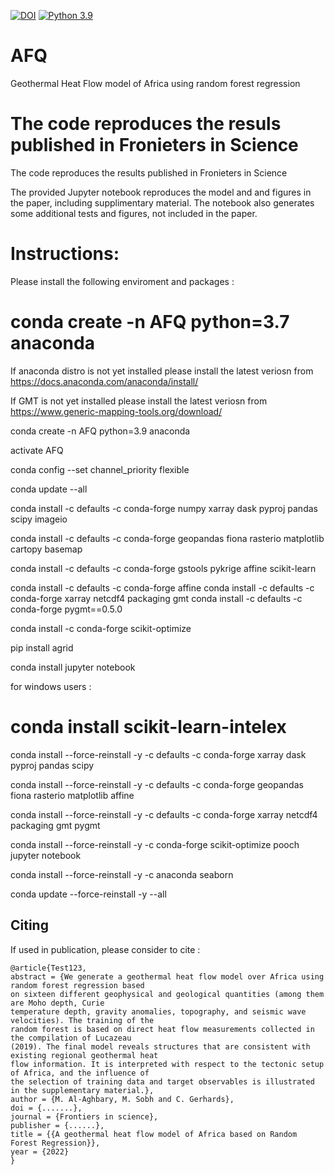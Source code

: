 [![DOI](https://zenodo.org/badge/6991764.svg)](https://zenodo.org/record/6991764)
[![Python 3.9](https://img.shields.io/badge/python-3.9-blue.svg)](https://www.python.org/downloads/release/python-390/)



# AFQ
Geothermal Heat Flow model of Africa using random forest regression


The code reproduces the resuls published in Fronieters in Science
=======
The code reproduces the results published in Fronieters in Science


The provided Jupyter notebook reproduces the model and and figures in the paper, including supplimentary material. The notebook also generates some additional tests and figures, not included in the paper.


# Instructions:


Please install the following enviroment and packages :

conda create -n AFQ python=3.7 anaconda
=======

If anaconda distro is not yet installed please install the latest veriosn from https://docs.anaconda.com/anaconda/install/

If GMT is not yet installed please install the latest veriosn from  https://www.generic-mapping-tools.org/download/


conda create -n AFQ python=3.9 anaconda

activate AFQ 

conda config --set channel_priority flexible

conda update --all



conda install -c defaults -c conda-forge numpy  xarray  dask pyproj pandas scipy  imageio


conda install -c defaults -c conda-forge  geopandas fiona rasterio matplotlib  cartopy basemap

conda install -c defaults -c conda-forge  gstools  pykrige affine scikit-learn

conda install -c defaults -c conda-forge  affine
conda install -c defaults -c conda-forge  xarray netcdf4 packaging gmt
conda install -c defaults -c conda-forge   pygmt==0.5.0

conda install -c conda-forge scikit-optimize

pip install agrid

conda install jupyter notebook

for windows users :

conda install scikit-learn-intelex
=======
conda install --force-reinstall -y -c defaults -c conda-forge xarray  dask pyproj pandas scipy 


conda install --force-reinstall -y -c defaults -c conda-forge  geopandas fiona rasterio matplotlib affine

conda install --force-reinstall -y -c defaults -c conda-forge  xarray netcdf4 packaging gmt pygmt

conda install --force-reinstall -y -c conda-forge scikit-optimize pooch jupyter notebook


conda install --force-reinstall -y -c anaconda seaborn


conda update --force-reinstall -y --all

## Citing

If used in publication, please consider to cite :

```
@article{Test123,
abstract = {We generate a geothermal heat flow model over Africa using random forest regression based
on sixteen different geophysical and geological quantities (among them are Moho depth, Curie
temperature depth, gravity anomalies, topography, and seismic wave velocities). The training of the
random forest is based on direct heat flow measurements collected in the compilation of Lucazeau
(2019). The final model reveals structures that are consistent with existing regional geothermal heat
flow information. It is interpreted with respect to the tectonic setup of Africa, and the influence of
the selection of training data and target observables is illustrated in the supplementary material.},
author = {M. Al-Aghbary, M. Sobh and C. Gerhards},
doi = {.......},
journal = {Frontiers in science},
publisher = {......},
title = {{A geothermal heat flow model of Africa based on Random Forest Regression}},
year = {2022}
}
```
